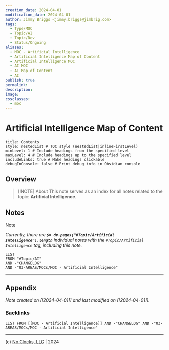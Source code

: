 ```yaml
---
creation_date: 2024-04-01
modification_date: 2024-04-01
author: Jimmy Briggs <jimmy.briggs@jimbrig.com>
tags:
  - Type/MOC
  - Topic/AI
  - Topic/Dev
  - Status/Ongoing
aliases:
  - MOC - Artificial Intelligence
  - Artificial Intelligence Map of Content
  - Artificial Intelligence MOC
  - AI MOC
  - AI Map of Content
  - AI
publish: true
permalink:
description:
image:
cssclasses:
  - moc
---
```


# Artificial Intelligence Map of Content

```table-of-contents
title: Contents 
style: nestedList # TOC style (nestedList|inlineFirstLevel)
minLevel: 1 # Include headings from the specified level
maxLevel: 4 # Include headings up to the specified level
includeLinks: true # Make headings clickable
debugInConsole: false # Print debug info in Obsidian console
```

## Overview

> [!NOTE] About
> This note serves as an index for all notes related to the topic: **Artificial Intelligence**.

## Notes

> [!NOTE]
> *Currently, there are **`$= dv.pages("#Topic/Artificial Intelligence").length`**  individual notes with the `#Topic/Artificial Intelligence` tag, including this note.*

```dataview
LIST
FROM "#Topic/AI"
AND -"CHANGELOG"
AND -"03-AREAS/MOCs/MOC - Artificial Intelligence"
```

***

## Appendix

*Note created on [[2024-04-01]] and last modified on [[2024-04-01]].*

### Backlinks

```dataview
LIST FROM [[MOC - Artificial Intelligence]] AND -"CHANGELOG" AND -"03-AREAS/MOCs/MOC - Artificial Intelligence"
```

***

(c) [No Clocks, LLC](https://github.com/noclocks) | 2024